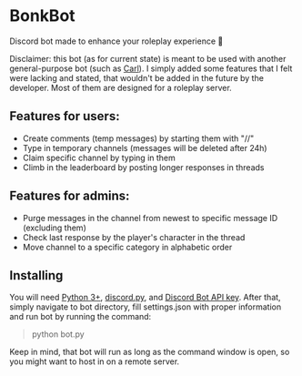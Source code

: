 # BonkBot
Discord bot made to enhance your roleplay experience 🎉

Disclaimer: this bot (as for current state) is meant to be used with another general-purpose bot (such as [Carl](https://carl.gg/)). I simply added some features that I felt were lacking and stated, that wouldn't be added in the future by the developer. Most of them are designed for a roleplay server.

## Features for users:
* Create comments (temp messages) by starting them with "//"
* Type in temporary channels (messages will be deleted after 24h)
* Claim specific channel by typing in them
* Climb in the leaderboard by posting longer responses in threads

## Features for admins:
* Purge messages in the channel from newest to specific message ID (excluding them)
* Check last response by the player's character in the thread
* Move channel to a specific category in alphabetic order

## Installing
You will need [Python 3+](https://www.python.org/downloads/), [discord.py](https://discordpy.readthedocs.io/en/latest/intro.html#installing), and [Discord Bot API key](https://discord.com/developers/applications).
After that, simply navigate to bot directory, fill settings.json with proper information and run bot by running the command:
>python bot.py

Keep in mind, that bot will run as long as the command window is open, so you might want to host in on a remote server.
